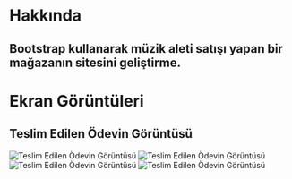 # Hakkında
## Bootstrap kullanarak müzik aleti satışı yapan bir mağazanın sitesini geliştirme.

# Ekran Görüntüleri

## Teslim Edilen Ödevin Görüntüsü
![Teslim Edilen Ödevin Görüntüsü](https://i.hizliresim.com/19vwlug.png)
![Teslim Edilen Ödevin Görüntüsü](https://i.hizliresim.com/47h6fvl.png)
![Teslim Edilen Ödevin Görüntüsü](https://i.hizliresim.com/elzc5mg.png)
![Teslim Edilen Ödevin Görüntüsü](https://i.hizliresim.com/j7ncuj6.png)
